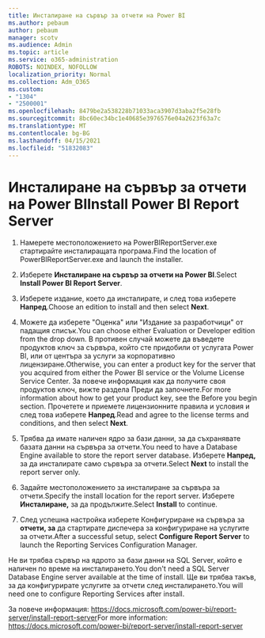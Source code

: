 ```yaml
---
title: Инсталиране на сървър за отчети на Power BI
ms.author: pebaum
author: pebaum
manager: scotv
ms.audience: Admin
ms.topic: article
ms.service: o365-administration
ROBOTS: NOINDEX, NOFOLLOW
localization_priority: Normal
ms.collection: Adm_O365
ms.custom:
- "1304"
- "2500001"
ms.openlocfilehash: 8479be2a538228b71033aca3907d3aba2f5e28fb
ms.sourcegitcommit: 8bc60ec34bc1e40685e3976576e04a2623f63a7c
ms.translationtype: MT
ms.contentlocale: bg-BG
ms.lasthandoff: 04/15/2021
ms.locfileid: "51832083"
---
```

# <a name="install-power-bi-report-server"></a><span data-ttu-id="2beec-102">Инсталиране на сървър за отчети на Power BI</span><span class="sxs-lookup"><span data-stu-id="2beec-102">Install Power BI Report Server</span></span>

1. <span data-ttu-id="2beec-103">Намерете местоположението на PowerBIReportServer.exe стартирайте инсталиращата програма.</span><span class="sxs-lookup"><span data-stu-id="2beec-103">Find the location of PowerBIReportServer.exe and launch the installer.</span></span>

2. <span data-ttu-id="2beec-104">Изберете **Инсталиране на сървър за отчети на Power BI**.</span><span class="sxs-lookup"><span data-stu-id="2beec-104">Select **Install Power BI Report Server**.</span></span>

3. <span data-ttu-id="2beec-105">Изберете издание, което да инсталирате, и след това изберете **Напред**.</span><span class="sxs-lookup"><span data-stu-id="2beec-105">Choose an edition to install and then select **Next**.</span></span>

4. <span data-ttu-id="2beec-106">Можете да изберете "Оценка" или "Издание за разработчици" от падащия списък.</span><span class="sxs-lookup"><span data-stu-id="2beec-106">You can choose either Evaluation or Developer edition from the drop down.</span></span>  <span data-ttu-id="2beec-107">В противен случай можете да въведете продуктов ключ за сървъра, който сте придобили от услугата Power BI, или от центъра за услуги за корпоративно лицензиране.</span><span class="sxs-lookup"><span data-stu-id="2beec-107">Otherwise, you can enter a product key for the server that you acquired from either the Power BI service or the Volume License Service Center.</span></span> <span data-ttu-id="2beec-108">За повече информация как да получите своя продуктов ключ, вижте раздела Преди да започнете.</span><span class="sxs-lookup"><span data-stu-id="2beec-108">For more information about how to get your product key, see the Before you begin section.</span></span> <span data-ttu-id="2beec-109">Прочетете и приемете лицензионните правила и условия и след това изберете **Напред**.</span><span class="sxs-lookup"><span data-stu-id="2beec-109">Read and agree to the license terms and conditions, and then select **Next**.</span></span>

5. <span data-ttu-id="2beec-110">Трябва да имате наличен ядро за бази данни, за да съхранявате базата данни на сървъра за отчети.</span><span class="sxs-lookup"><span data-stu-id="2beec-110">You need to have a Database Engine available to store the report server database.</span></span> <span data-ttu-id="2beec-111">Изберете **Напред,** за да инсталирате само сървъра за отчети.</span><span class="sxs-lookup"><span data-stu-id="2beec-111">Select **Next** to install the report server only.</span></span>

6. <span data-ttu-id="2beec-112">Задайте местоположението за инсталиране за сървъра за отчети.</span><span class="sxs-lookup"><span data-stu-id="2beec-112">Specify the install location for the report server.</span></span> <span data-ttu-id="2beec-113">Изберете **Инсталиране,** за да продължите.</span><span class="sxs-lookup"><span data-stu-id="2beec-113">Select **Install** to continue.</span></span>

7. <span data-ttu-id="2beec-114">След успешна настройка изберете Конфигуриране на сървъра за **отчети, за** да стартирате диспечера за конфигуриране на услугите за отчети.</span><span class="sxs-lookup"><span data-stu-id="2beec-114">After a successful setup, select **Configure Report Server** to launch the Reporting Services Configuration Manager.</span></span>

<span data-ttu-id="2beec-115">Не ви трябва сървър на ядрото за бази данни на SQL Server, който е наличен по време на инсталирането.</span><span class="sxs-lookup"><span data-stu-id="2beec-115">You don't need a SQL Server Database Engine server available at the time of install.</span></span> <span data-ttu-id="2beec-116">Ще ви трябва такъв, за да конфигурирате услугите за отчети след инсталирането.</span><span class="sxs-lookup"><span data-stu-id="2beec-116">You will need one to configure Reporting Services after install.</span></span>

<span data-ttu-id="2beec-117">За повече информация: https://docs.microsoft.com/power-bi/report-server/install-report-server</span><span class="sxs-lookup"><span data-stu-id="2beec-117">For more information: https://docs.microsoft.com/power-bi/report-server/install-report-server</span></span>
